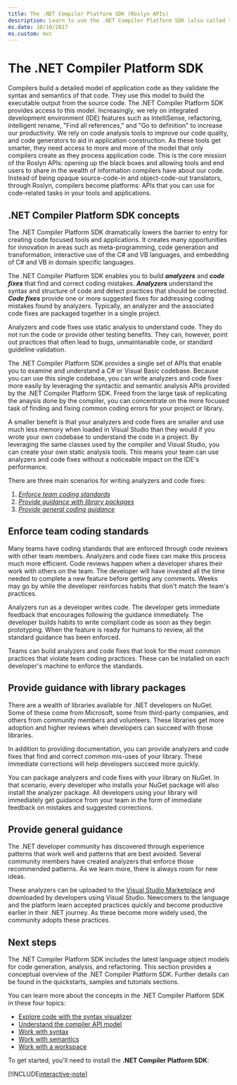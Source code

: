 ```yaml
---
title: The .NET Compiler Platform SDK (Roslyn APIs)
description: Learn to use the .NET Compiler Platform SDK (also called the Roslyn APIs) to understand .NET code, spot errors, and fix those errors.
ms.date: 10/10/2017
ms.custom: mvc
---
```


# The .NET Compiler Platform SDK

Compilers build a detailed model of application code as they validate the
syntax and semantics of that code. They use this model to build the
executable output from the source code. The .NET Compiler Platform SDK provides
access to this model. Increasingly, we rely on integrated
development environment (IDE) features such as IntelliSense, refactoring,
intelligent rename, "Find all references," and "Go to definition" to
increase our productivity. We rely on code analysis tools to improve our
code quality, and code generators to aid in application construction. As
these tools get smarter, they need access to more and more of the model
that only compilers create as they process application code. This is the core mission of
the Roslyn APIs: opening up the black boxes and allowing tools and end
users to share in the wealth of information compilers have about our code.
Instead of being opaque source-code-in and object-code-out translators,
through Roslyn, compilers become platforms: APIs that you can use for
code-related tasks in your tools and applications.

## .NET Compiler Platform SDK concepts

The .NET Compiler Platform SDK dramatically lowers the barrier
to entry for creating code focused tools and applications. It creates many
opportunities for innovation in areas such as meta-programming, code
generation and transformation, interactive use of the C# and VB languages,
and embedding of C# and VB in domain specific languages.

The .NET Compiler Platform SDK enables you to build ***analyzers*** and 
***code fixes*** that find and correct coding mistakes. ***Analyzers***
understand the syntax and structure of code and detect practices that
should be corrected. ***Code fixes*** provide one or more suggested fixes
for addressing coding mistakes found by analyzers. Typically, an analyzer
and the associated code fixes are packaged together in a single project. 

Analyzers and code fixes use static analysis to understand code. They
do not run the code or provide other testing benefits. They can, however,
point out practices that often lead to bugs, unmaintanable code, or
standard guideline validation.

The .NET Compiler Platform SDK provides a single set of APIs that enable
you to examine and understand a C# or Visual Basic codebase. Because you
can use this single codebase, you can write analyzers and code fixes more
easily by leveraging the syntactic and semantic analysis APIs provided by
the .NET Compiler Platform SDK. Freed from the large task of replicating
the anaysis done by the compiler, you can concentrate on the more focused
task of finding and fixing common coding errors for your project or library.

A smaller benefit is that your analyzers and code fixes are smaller and
use much less memory when loaded in Visual Studio than they would
if you wrote your own codebase to understand the code in a project. By
leveraging the same classes used by the compiler and Visual Studio, you
can create your own static analysis tools. This means your team
can use analyzers and code fixes without a noticeable impact on the IDE's
performance.

There are three main scenarios for writing analyzers and code fixes:

1. [*Enforce team coding standards*](#enforce-team-coding-standards)
1. [*Provide guidance with library packages*](#provide-guidance-with-library-packages)
1. [*Provide general coding guidance*](#provide-general-coding-guidance)

## Enforce team coding standards

Many teams have coding standards that are enforced through code reviews
with other team members. Analyzers and code fixes can make this process
much more efficient. Code reviews happen when a developer shares their work
with others on the team. The developer will have invested all the time needed to
complete a new feature before getting any comments. Weeks may go by
while the developer reinforces habits that don't match the team's practices.

Analyzers run as a developer writes code. The developer gets immediate feedback that
encourages following the guidance immediately. The developer builds habits to write
compliant code as soon as they begin prototyping. When the feature is
ready for humans to review, all the standard guidance has been enforced.

Teams can build analyzers and code fixes that look for the most common
practices that violate team coding practices. These can be installed on
each developer's machine to enforce the standards.

## Provide guidance with library packages

There are a wealth of libraries available for .NET developers on NuGet.
Some of these come from Microsoft, some from third-party companies, and
others from community members and volunteers. These libraries get more
adoption and higher reviews when developers can succeed with those
libraries.

In addition to providing documentation, you can provide analyzers and
code fixes that find and correct common mis-uses of your library. These
immediate corrections will help developers succeed more quickly. 

You can package analyzers and code fixes with your library on NuGet. In that
scenario, every developer who installs your NuGet package will also install
the analyzer package. All developers using your library will immediately
get guidance from your team in the form of immediate feedback on mistakes
and suggested corrections.

## Provide general guidance

The .NET developer community has discovered through experience patterns that
work well and patterns that are best avoided. Several community members
have created analyzers that enforce those recommended patterns. As we learn
more, there is always room for new ideas.

These analyzers can be uploaded to the 
[Visual Studio Marketplace](https://marketplace.visualstudio.com/vs) and downloaded
by developers using Visual Studio. Newcomers to the language and the platform
learn accepted practices quickly and become productive earlier in their .NET
journey. As these become more widely used, the community adopts these
practices.

## Next steps

The .NET Compiler Platform SDK includes the latest language object models
for code generation, analysis, and refactoring. This section provides a
conceptual overview of the .NET Compiler Platform SDK. Further details can be
found in the quickstarts, samples and tutorials sections.

You can learn more about the concepts in the .NET Compiler Platform SDK in these four topics:

 - [Explore code with the syntax visualizer](syntax-visualizer.md)
 - [Understand the compiler API model](compiler-api-model.md)
 - [Work with syntax](work-with-syntax.md)
 - [Work with semantics](work-with-semantics.md)
 - [Work with a workspace](work-with-workspace.md)
 
To get started, you'll need to install the **.NET Compiler Platform SDK**:

[!INCLUDE[interactive-note](~/includes/roslyn-installation.md)]

<!--

Turn this on as more of the conceptual content is in place:
- Try the [Quickstarts](quickstart/index.md) to create your first tutorial.
- Experiment with one of the [Tutorials](tutorials/index.md).
- Explore the [Samples](samples/index.md) to see some simple analyzers.
- Read the [Concepts](concepts/index.md) to understand the ideas behind analyzers and code fixes.

-->
